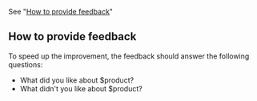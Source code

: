 See "[How to provide feedback](#how-to-provide-feedback)"

## How to provide feedback

To speed up the improvement, the feedback should answer the following questions:

* What did you like about $product?
* What didn't you like about $product?
